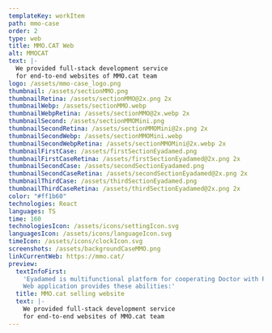 ```yaml
---
templateKey: workItem
path: mmo-case
order: 2
type: web
title: MMO.CAT Web
alt: MMOCAT
text: |-
  We provided full-stack development service 
  for end-to-end websites of MMO.cat team
logo: /assets/mmo-case_logo.png 
thumbnail: /assets/sectionMMO.png
thumbnailRetina: /assets/sectionMMO@2x.png 2x
thumbnailWebp: /assets/sectionMMO.webp
thumbnailWebpRetina: /assets/sectionMMO@2x.webp 2x
thumbnailSecond: /assets/sectionMMOMini.png
thumbnailSecondRetina: /assets/sectionMMOMini@2x.png 2x
thumbnailSecondWebp: /assets/sectionMMOMini.webp
thumbnailSecondWebpRetina: /assets/sectionMMOMini@2x.webp 2x
thumbnailFirstCase: /assets/firstSectionEyadamed.png
thumbnailFirstCaseRetina: /assets/firstSectionEyadamed@2x.png 2x
thumbnailSecondCase: /assets/secondSectionEyadamed.png
thumbnailSecondCaseRetina: /assets/secondSectionEyadamed@2x.png 2x
thumbnailThirdCase: /assets/thirdSectionEyadamed.png
thumbnailThirdCaseRetina: /assets/thirdSectionEyadamed@2x.png 2x
color: "#ff1b60"
technologies: React
languages: TS
time: 160
technologiesIcon: /assets/icons/settingIcon.svg
languagesIcon: /assets/icons/languageIcon.svg
timeIcon: /assets/icons/clockIcon.svg
screenshots: /assets/backgroundCaseMMO.png
linkCurrentWeb: https://mmo.cat/
preview:
  textInfoFirst:
    'Eyadamed is multifunctional platform for cooperating Doctor with Patient. Provide the ability for Patients to conduct an online appointment with a Doctor. Allow Patients to pay online for appointments and orders. Provide the ability for Pharmacies to manage orders.
    Web application provides these abilities:'
  title: MMO.cat selling website
  text: |-
    We provided full-stack development service
    for end-to-end websites of MMO.cat team
---
```

